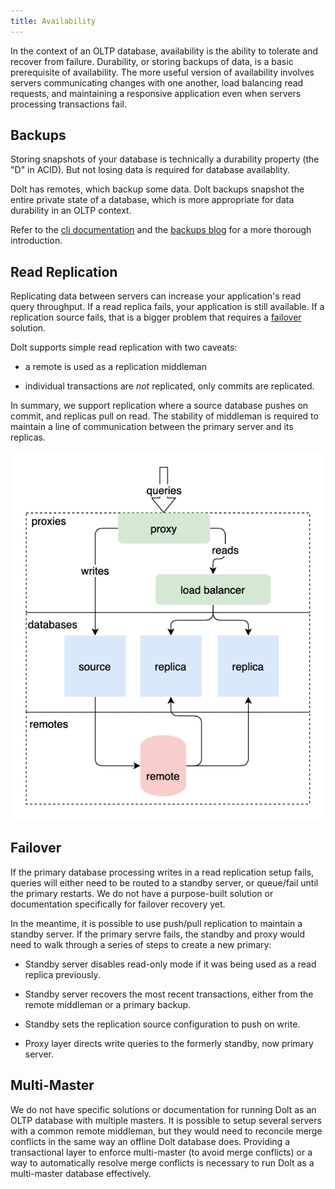 ```yaml
---
title: Availability
---
```


In the context of an OLTP database, availability is the ability
to tolerate and recover from failure. Durability, or storing backups of
data, is a basic prerequisite of availability. The more useful version
of availability involves servers communicating changes with one another,
load balancing read requests, and maintaining a responsive application
even when servers processing transactions fail.

## Backups

Storing snapshots of your database is technically a durability property
(the "D" in ACID). But not losing data is required for database
availablity.

Dolt has remotes, which backup some data. Dolt backups snapshot the
entire private state of a database, which is more appropriate for data
durability in an OLTP context.

Refer to the [cli documentation]() and the [backups blog]() for a more
thorough introduction.

## Read Replication

Replicating data between servers can increase your application's read query
throughput. If a read replica fails, your application is
still available. If a replication source fails, that is a bigger
problem that requires a [failover](#failover) solution.

Dolt supports simple read replication with two caveats:

- a remote is used as a replication middleman

- individual transactions are _not_ replicated, only commits are
    replicated.

In summary, we support replication where a source database pushes
on commit, and replicas pull on read. The stability of middleman is
required to maintain a line of communication between the primary server
and its replicas.

![Read replication](../../.gitbook/assets/dolt-read-replication.png)

## Failover

If the primary database processing writes in a read replication setup
fails, queries will either need to be routed to a standby server, or
queue/fail until the primary restarts. We do not have a purpose-built
solution or documentation specifically for failover recovery yet.

In the meantime, it is possible to use push/pull replication to maintain
a standby server. If the primary servre fails, the standby and proxy
would need to walk through a series of steps to create a new primary:

- Standby server disables read-only mode if it was being used as a read
    replica previously.

- Standby server recovers the most recent transactions, either from the
    remote middleman or a primary backup.

- Standby sets the replication source configuration to push on write.

- Proxy layer directs write queries to the formerly standby, now primary
    server.

## Multi-Master

We do not have specific solutions or documentation for running Dolt as
an OLTP database with multiple masters. It is possible to setup several
servers with a common remote middleman, but they would need to reconcile
merge conflicts in the same way an offline Dolt database does. Providing
a transactional layer to enforce multi-master (to avoid merge conflicts)
or a way to automatically resolve merge conflicts is necessary to run
Dolt as a multi-master database effectively.
